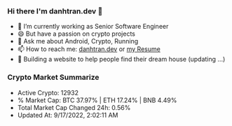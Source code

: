 ### Hi there I'm danhtran.dev 👋

- 🔭 I’m currently working as Senior Software Engineer
- 😄 But have a passion on crypto projects
- 💬 Ask me about Android, Crypto, Running 
- 📫 How to reach me: <a href="https://danhtran.dev" target="_blank">danhtran.dev</a> or <a href="Developer-Resume.pdf" target="_blank">my Resume</a>
- 🌱 Building a website to help people find their dream house (updating ...)

### Crypto Market Summarize
- Active Crypto: 12932
- % Market Cap: BTC 37.97% | ETH 17.24% | BNB 4.49%
- Total Market Cap Changed 24h: 0.56%
- Updated At: 9/17/2022, 2:02:11 AM

